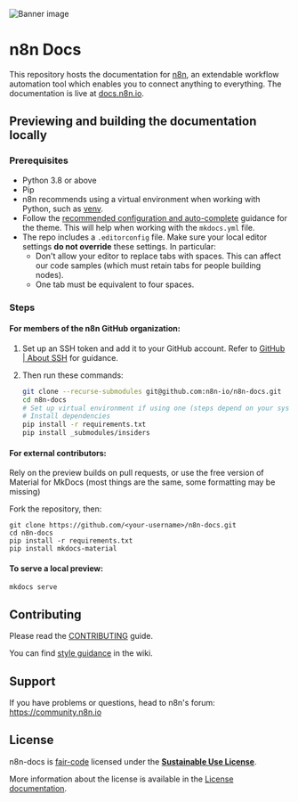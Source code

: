![Banner image](https://user-images.githubusercontent.com/10284570/173569848-c624317f-42b1-45a6-ab09-f0ea3c247648.png)

# n8n Docs

This repository hosts the documentation for [n8n](https://n8n.io/), an extendable workflow automation tool which enables you to connect anything to everything. The documentation is live at [docs.n8n.io](https://docs.n8n.io/).


## Previewing and building the documentation locally

### Prerequisites

* Python 3.8 or above
* Pip
* n8n recommends using a virtual environment when working with Python, such as [venv](https://docs.python.org/3/tutorial/venv.html).
* Follow the [recommended configuration and auto-complete](https://squidfunk.github.io/mkdocs-material/creating-your-site/#minimal-configuration) guidance for the theme. This will help when working with the `mkdocs.yml` file.
* The repo includes a `.editorconfig` file. Make sure your local editor settings **do not override** these settings. In particular:
	- Don't allow your editor to replace tabs with spaces. This can affect our code samples (which must retain tabs for people building nodes).
	- One tab must be equivalent to four spaces.

### Steps

#### For members of the n8n GitHub organization:

1. Set up an SSH token and add it to your GitHub account. Refer to [GitHub | About SSH](https://docs.github.com/en/authentication/connecting-to-github-with-ssh/about-ssh) for guidance.
2. Then run these commands:

	```bash
	git clone --recurse-submodules git@github.com:n8n-io/n8n-docs.git
	cd n8n-docs
 	# Set up virtual environment if using one (steps depend on your system)
 	# Install dependencies
	pip install -r requirements.txt
	pip install _submodules/insiders
	```

#### For external contributors:

Rely on the preview builds on pull requests, or use the free version of Material for MkDocs (most things are the same, some formatting may be missing)

Fork the repository, then:

```
git clone https://github.com/<your-username>/n8n-docs.git
cd n8n-docs
pip install -r requirements.txt
pip install mkdocs-material
```

#### To serve a local preview:

```
mkdocs serve
```

## Contributing

Please read the [CONTRIBUTING](CONTRIBUTING.md) guide.

You can find [style guidance](https://github.com/n8n-io/n8n-docs/wiki/Styles) in the wiki.


## Support

If you have problems or questions, head to n8n's forum: https://community.n8n.io


## License

n8n-docs is [fair-code](https://faircode.io/) licensed under the [**Sustainable Use License**](https://github.com/n8n-io/n8n/blob/master/LICENSE.md).

More information about the license is available in the [License documentation](https://docs.n8n.io/reference/license/).
